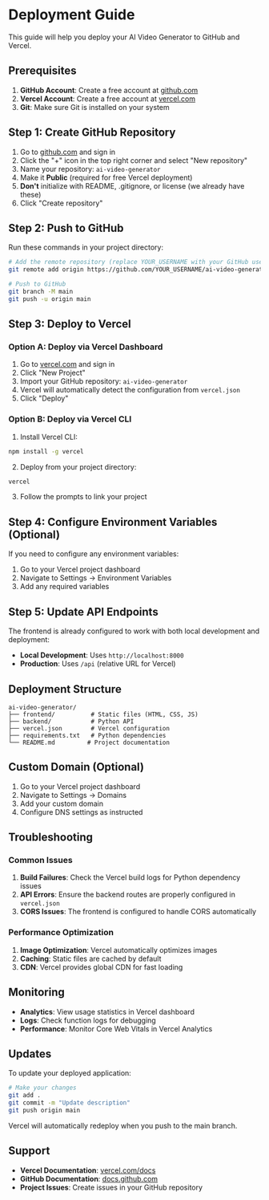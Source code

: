 # Deployment Guide

This guide will help you deploy your AI Video Generator to GitHub and Vercel.

## Prerequisites

1. **GitHub Account**: Create a free account at [github.com](https://github.com)
2. **Vercel Account**: Create a free account at [vercel.com](https://vercel.com)
3. **Git**: Make sure Git is installed on your system

## Step 1: Create GitHub Repository

1. Go to [github.com](https://github.com) and sign in
2. Click the "+" icon in the top right corner and select "New repository"
3. Name your repository: `ai-video-generator`
4. Make it **Public** (required for free Vercel deployment)
5. **Don't** initialize with README, .gitignore, or license (we already have these)
6. Click "Create repository"

## Step 2: Push to GitHub

Run these commands in your project directory:

```bash
# Add the remote repository (replace YOUR_USERNAME with your GitHub username)
git remote add origin https://github.com/YOUR_USERNAME/ai-video-generator.git

# Push to GitHub
git branch -M main
git push -u origin main
```

## Step 3: Deploy to Vercel

### Option A: Deploy via Vercel Dashboard

1. Go to [vercel.com](https://vercel.com) and sign in
2. Click "New Project"
3. Import your GitHub repository: `ai-video-generator`
4. Vercel will automatically detect the configuration from `vercel.json`
5. Click "Deploy"

### Option B: Deploy via Vercel CLI

1. Install Vercel CLI:
```bash
npm install -g vercel
```

2. Deploy from your project directory:
```bash
vercel
```

3. Follow the prompts to link your project

## Step 4: Configure Environment Variables (Optional)

If you need to configure any environment variables:

1. Go to your Vercel project dashboard
2. Navigate to Settings → Environment Variables
3. Add any required variables

## Step 5: Update API Endpoints

The frontend is already configured to work with both local development and deployment:

- **Local Development**: Uses `http://localhost:8000`
- **Production**: Uses `/api` (relative URL for Vercel)

## Deployment Structure

```
ai-video-generator/
├── frontend/          # Static files (HTML, CSS, JS)
├── backend/           # Python API
├── vercel.json        # Vercel configuration
├── requirements.txt   # Python dependencies
└── README.md         # Project documentation
```

## Custom Domain (Optional)

1. Go to your Vercel project dashboard
2. Navigate to Settings → Domains
3. Add your custom domain
4. Configure DNS settings as instructed

## Troubleshooting

### Common Issues

1. **Build Failures**: Check the Vercel build logs for Python dependency issues
2. **API Errors**: Ensure the backend routes are properly configured in `vercel.json`
3. **CORS Issues**: The frontend is configured to handle CORS automatically

### Performance Optimization

1. **Image Optimization**: Vercel automatically optimizes images
2. **Caching**: Static files are cached by default
3. **CDN**: Vercel provides global CDN for fast loading

## Monitoring

- **Analytics**: View usage statistics in Vercel dashboard
- **Logs**: Check function logs for debugging
- **Performance**: Monitor Core Web Vitals in Vercel Analytics

## Updates

To update your deployed application:

```bash
# Make your changes
git add .
git commit -m "Update description"
git push origin main
```

Vercel will automatically redeploy when you push to the main branch.

## Support

- **Vercel Documentation**: [vercel.com/docs](https://vercel.com/docs)
- **GitHub Documentation**: [docs.github.com](https://docs.github.com)
- **Project Issues**: Create issues in your GitHub repository
